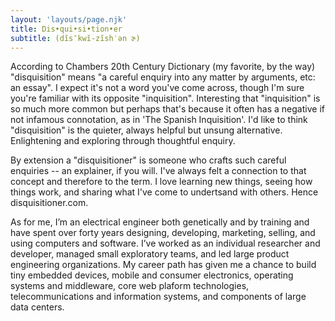 ```yaml
---
layout: 'layouts/page.njk'
title: Dis•qui•si•tion•er
subtitle: (dĭs″kwĭ-zĭsh′ən ɚ)
---
```

According to Chambers 20th Century Dictionary (my favorite, by the way) "disquisition" means "a careful enquiry into any matter by arguments, etc: an essay".  I expect it's not a word you've come across, though I'm sure you're familiar with its opposite "inquisition".  Interesting that "inquisition" is so much more common but perhaps that's because it often has a negative if not infamous connotation, as in 'The Spanish Inquisition'.  I'd like to think "disquisition" is the quieter, always helpful but unsung alternative.  Enlightening and exploring through thoughtful enquiry.

By extension a "disquisitioner" is someone who crafts such careful enquiries -- an explainer, if you will.  I've always felt a connection to that concept and therefore to the term.  I love learning new things, seeing how things work, and sharing what I've come to undertsand with others. Hence disquisitioner.com.

As for me, I’m an electrical engineer both genetically and by training and have spent over forty years designing, developing, marketing, selling, and using computers and software. I’ve worked as an individual researcher and developer, managed small exploratory teams, and led large product engineering organizations. My career path has given me a chance to build tiny embedded devices, mobile and consumer electronics, operating systems and middleware, core web plaform technologies, telecommunications and information systems, and components of large data centers. 
